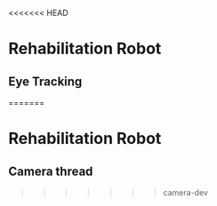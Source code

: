 <<<<<<< HEAD
# Rehabilitation Robot 
## Eye Tracking
=======
# Rehabilitation Robot
## Camera thread

>>>>>>> camera-dev
